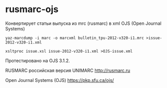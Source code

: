 # rusmarc-ojs
Конвертирует статьи выпуска из mrc (rusmarc) в xml OJS (Open Journal Systems)


    yaz-marcdump -i marc -o marcxml bulletin_tpu-2012-v320-i1.mrc >issue-2012-v320-i1.xml

    xsltproc issue.xsl issue-2012-v320-i1.xml >OJS-issue.xml


Протестировано на OJS 3.1.2.


RUSMARC российская версия UNIMARC http://rusmarc.ru

Open Journal Systems (OJS) https://pkp.sfu.ca/ojs/
